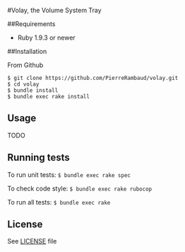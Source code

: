 #Volay, the Volume System Tray


##Requirements

 * Ruby 1.9.3 or newer

##Installation

From Github

```
$ git clone https://github.com/PierreRambaud/volay.git
$ cd volay
$ bundle install
$ bundle exec rake install
```

## Usage

TODO

## Running tests

To run unit tests:
`$ bundle exec rake spec`

To check code style:
`$ bundle exec rake rubocop`

To run all tests:
`$ bundle exec rake`

## License
See [LICENSE](LICENSE) file

